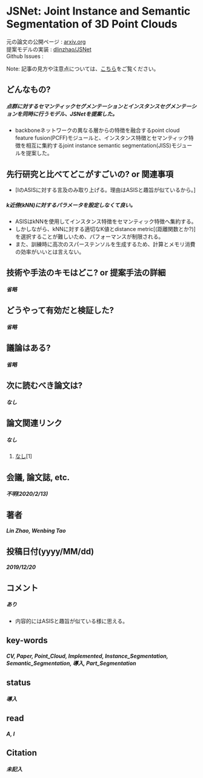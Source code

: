 # JSNet: Joint Instance and Semantic Segmentation of 3D Point Clouds

元の論文の公開ページ : [arxiv.org](https://arxiv.org/abs/1912.09654)  
提案モデルの実装 : [dlinzhao/JSNet](https://github.com/dlinzhao/JSNet)  
Github Issues : []()  

Note: 記事の見方や注意点については、[こちら](/)をご覧ください。

## どんなもの?
##### 点群に対するセマンティックセグメンテーションとインスタンスセグメンテーションを同時に行うモデル、JSNetを提案した。
- backboneネットワークの異なる層からの特徴を融合するpoint cloud feature fusion(PCFF)モジュールと、インスタンス特徴とセマンティック特徴を相互に集約するjoint instance semantic segmentation(JISS)モジュールを提案した。

## 先行研究と比べてどこがすごいの? or 関連事項
- [IのASISに対する言及のみ取り上げる。理由はASISと趣旨が似ているから。]

##### k近傍(kNN)に対するパラメータを設定しなくて良い。
- ASISはkNNを使用してインスタンス特徴をセマンティック特徴へ集約する。
- しかしながら、kNNに対する適切なK値とdistance metric[(距離関数とか?)]を選択することが難しいため、パフォーマンスが制限される。
- また、訓練時に高次のスパーステンソルを生成するため、計算とメモリ消費の効率がいいとは言えない。

## 技術や手法のキモはどこ? or 提案手法の詳細
##### 省略

## どうやって有効だと検証した?
##### 省略

## 議論はある?
##### 省略

## 次に読むべき論文は?
##### なし

## 論文関連リンク
##### なし
1. [なし]()[1]

## 会議, 論文誌, etc.
##### 不明(2020/2/13)

## 著者
##### Lin Zhao, Wenbing Tao

## 投稿日付(yyyy/MM/dd)
##### 2019/12/20

## コメント
##### あり
- 内容的にはASISと趣旨が似ている様に思える。

## key-words
##### CV, Paper, Point_Cloud, Implemented, Instance_Segmentation, Semantic_Segmentation, 導入, Part_Segmentation

## status
##### 導入

## read
##### A, I

## Citation
##### 未記入

